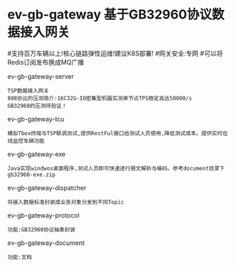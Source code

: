 # ev-gb-gateway 基于GB32960协议数据接入网关

#支持百万车辆以上!核心链路弹性运维!建议K8S部署!
#网关安全:专网
#可以将Redis订阅发布换成MQ广播

ev-gb-gateway-server

	TSP数据接入网关
	808协议的压测简介:16C32G-IO密集型机器实测单节点TPS稳定高达50000/s
    GB32960的压测待验证！

ev-gb-gateway-tcu

    模拟Tbox终端与TSP联调测试,提供RestFul接口给测试人员使用,降低测试成本。提供实时在线监控车辆功能
	
ev-gb-gateway-exe

    Java实现windwos桌面程序,测试人员即可快速进行报文解析与编码。参考document目录下gb32960-exe.zip

ev-gb-gateway-dispatcher

	将接入数据标准封装成业务对象分发到不同Topic

ev-gb-gateway-protocol

	功能:GB32960协议抽象封装
	
ev-gb-gateway-document

	功能:文档


